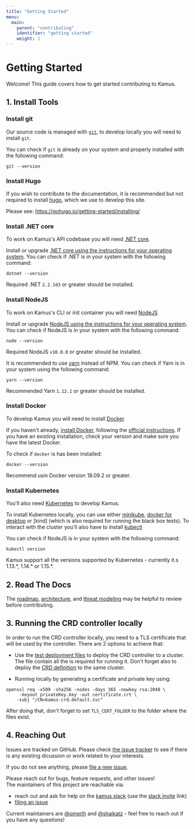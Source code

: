 ```yaml
---
title: "Getting Started"
menu:
  main:
    parent: "contributing"
    identifier: "getting started"
    weight: 1
---
```

# Getting Started

Welcome! This guide covers how to get started contributing to Kamus.

## 1. Install Tools

### Install git

Our source code is managed with [`git`][git], to develop locally you
will need to install `git`.

You can check if `git` is already on your system and properly installed with 
the following command:

```
git --version
```

### Install Hugo

If you wish to contribute to the documentation, it is recommended but not 
required to install [hugo], which we use to develop this site.

Please see: https://gohugo.io/getting-started/installing/


### Install .NET core

To work on Kamus's API codebase you will need [.NET core].

Install or upgrade [.NET core using the instructions for your operating system][.NET core].
You can check if .NET is in your system with the following command:

```
dotnet --version
```

Required .NET `2.2.103` or greater should be installed. 

### Install NodeJS

To work on Kamus's CLI or init container you will need [NodeJS]

Install or upgrade [NodeJS using the instructions for your operating system][NodeJS].
You can check if NodeJS is in your system with the following command:

```
node --version
```

Required NodeJS `v10.0.0` or greater should be installed. 

It is recommended to use [yarn] instead of NPM. 
You can check if Yarn is in your system using the following command:

```
yarn --version
```

Recommended Yarn `1.12.1` or greater should be installed. 

### Install Docker

To develop Kamus you will need to install [Docker][docker].

If you haven't already, [install Docker][install docker], following the
[official instructions][install docker].
If you have an existing installation, check your version and make sure you have
the latest Docker.

To check if `docker` is has been installed:
```
docker --version
```
Recommend usin Docker version 18.09.2 or greater.

### Install Kubernetes

You'll also need [Kubernetes] to develop Kamus.

To install Kubernetes locally, you can use either [minikube], [docker for desktop] or [kind] (which is also required for running the black box tests).
To interact with the cluster you'll also have to install [kubectl]

You can check if NodeJS is in your system with the following command:

```
kubectl version
```

Kamus support all the versions supported by Kubernetes - currently it.s 1.13.\*, 1.14.\* or 1.15.\*.

## 2. Read The Docs 

The [roadmap], [architecture], and [threat modeling]
may be helpful to review before contributing.

## 3. Running the CRD controller locally
In order to run the CRD controller locally, you need to a TLS certificate that will be used by the controller.
There are 2 options to achieve that:

* Use the [test deployment files](https://github.com/Soluto/kamus/blob/master/tests/crd-controller/deployment.yaml) to deploy the CRD controller to a cluster. The file contain all the is required for running it. Don't forget also to deploy the [CRD definition](https://github.com/Soluto/kamus/blob/master/tests/crd-controller/crd.yaml) to the same cluster.

* Running locally by generating a certificate and private key using:
```
openssl req -x509 -sha256 -nodes -days 365 -newkey rsa:2048 \
     -keyout privateKey.key -out certificate.crt \
    -subj "/CN=kamus-crd.default.svc"
```
After doing that, don't forget to set `TLS_CERT_FOLDER` to the folder where the files exist. 

## 4. Reaching Out

Issues are tracked on GitHub. Please check [the issue tracker][issues] to see
if there is any existing dicussion or work related to your interests.

If you do not see anything, please [file a new issue][file an issue].

Please reach out for bugs, feature requests, and other issues!  
The maintainers of this project are reachable via:

- reach out and ask for help on the [kamus slack][kamus slack] (use the [slack invite] link)
- [filing an issue][file an issue]



Current maintainers are [@omerlh] and [@shaikatz] - feel free to
reach out if you have any questions!

[git]: https://git-scm.com/
[hugo]: https://gohugo.io
[roadmap]: /docs/contributing/roadmap
[architecture]: /docs/threatmodeling/architecture
[threat modeling]: /docs/threatmodeling/threats_controls
[github]: https://github.com/
[.NET core]: https://dotnet.microsoft.com/download
[NodeJS]: https://nodejs.org/en/download/
[yarn]: https://yarnpkg.com/lang/en/docs/install/
[docker]: https://www.docker.com/
[install docker]: https://docs.docker.com/install/#supported-platforms
[Kubernetes]: https://kubernetes.io
[minikube]: https://kubernetes.io/docs/tasks/tools/install-minikube/
[docker for desktop]: https://docs.docker.com/docker-for-mac/#kubernetes
[kubectl]: https://kubernetes.io/docs/tasks/tools/install-kubectl/
[community]: https://github.com/kubernetes/community
[contributor]: https://github.com/kubernetes/community/blob/master/contributors/guide/README.md
[issues]: https://github.com/Soluto/Kamus/issues
[file an issue]: https://github.com/Soluto/Kamus/issues/new
[kamus slack]: http://k8s-kamus.slack.io/
[slack invite]: https://join.slack.com/t/k8s-kamus/shared_invite/enQtODA2MjI3MjAzMjA1LThlODkxNTg3ZGVmMjVkOTBhY2RmMmRjOWFiOGU2NzQ1ODU4ODNiMDJiZTE5ZTY4YmRiOTM3MjI0MDc0OGFkN2E
[@omerlh]: https://github.com/omerlh
[@shaikatz]: https://github.com/shaikatz
